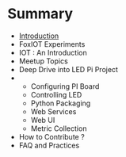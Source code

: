 # Summary

* [Introduction](Readme.md)
* FoxIOT Experiments
* IOT : An Introduction
* Meetup Topics
* Deep Drive into LED Pi Project
* * Configuring PI Board
  * Controlling LED
  * Python Packaging
  * Web Services
  * Web UI
  * Metric Collection
* How to Contribute ?
* FAQ and Practices



